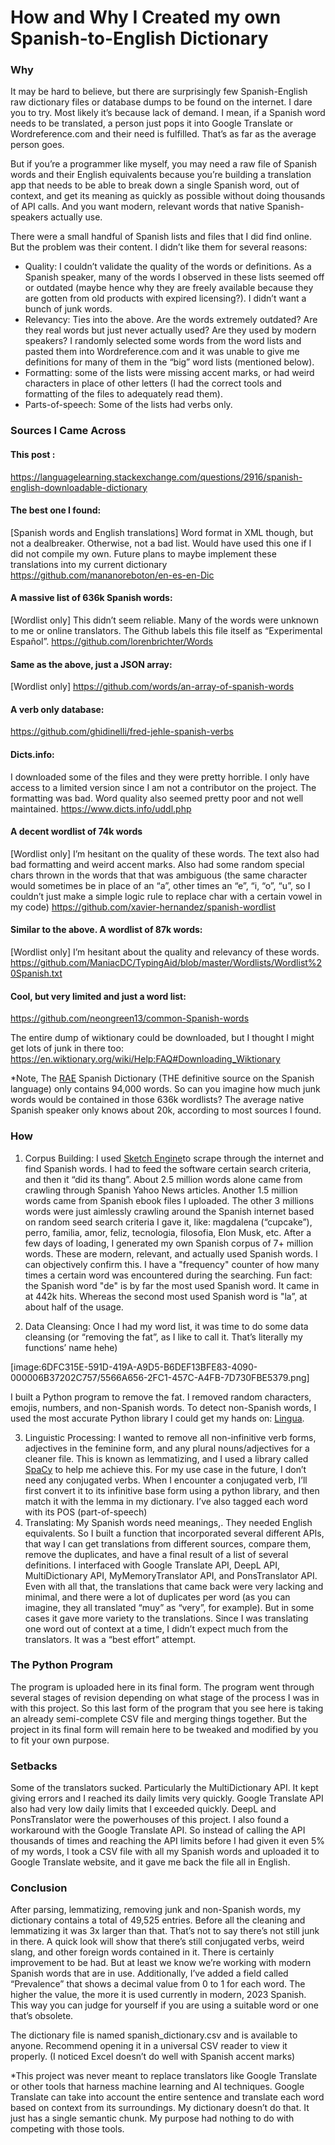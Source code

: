 # How and Why I Created my own Spanish-to-English Dictionary

### Why
It may be hard to believe, but there are surprisingly few Spanish-English raw dictionary files or database dumps to be found on the internet. I dare you to try. Most likely it’s because lack of demand. I mean, if a Spanish word needs to be translated, a person just pops it into Google Translate or Wordreference.com and their need is fulfilled. That’s as far as the average person goes. 

But if you’re a programmer like myself, you may need a raw file of Spanish words and their English equivalents because you’re building a translation app that needs to be able to break down a single Spanish word, out of context, and get its meaning as quickly as possible without doing thousands of API calls.  And you want modern, relevant words that native Spanish-speakers actually use.

There were a small handful of Spanish lists and files that I did find online. But the problem was their content. I didn’t like them for several reasons:

* Quality: I couldn’t validate the quality of the words or definitions. As a Spanish speaker, many of the words I observed in these lists seemed off or outdated (maybe hence why they are freely available because they are gotten from old products with expired licensing?). I didn’t want a bunch of junk words. 
* Relevancy: Ties into the above. Are the words extremely outdated? Are they real words but just never actually used? Are they used by modern speakers? I randomly selected some words from the word lists and pasted them into Wordreference.com and it was unable to give me definitions for many of them in the “big” word lists (mentioned below). 
* Formatting: some of the lists were missing accent marks, or had weird characters in place of other letters (I had the correct tools and formatting of the files to adequately read them). 
* Parts-of-speech: Some of the lists had verbs only.

### Sources I Came Across
#### This post :
https://languagelearning.stackexchange.com/questions/2916/spanish-english-downloadable-dictionary

#### The best one I found:
[Spanish words and English translations] Word format in XML though, but not a dealbreaker. Otherwise, not a bad list. Would have used this one if I did not compile my own. Future plans to maybe implement these translations into my current dictionary
https://github.com/mananoreboton/en-es-en-Dic

#### A massive list of 636k Spanish words:
[Wordlist only] This didn’t seem reliable. Many of the words were unknown to me or online translators. The Github labels this file itself as “Experimental Español”. 
https://github.com/lorenbrichter/Words

#### Same as the above, just a JSON array: 
[Wordlist only]
https://github.com/words/an-array-of-spanish-words

#### A verb only database:
https://github.com/ghidinelli/fred-jehle-spanish-verbs

#### Dicts.info:
I downloaded some of the files and they were pretty horrible. I only have access to a limited version since I am not a contributor on the project. The formatting was bad. Word quality also seemed pretty poor and not well maintained.
https://www.dicts.info/uddl.php

#### A decent wordlist of 74k words
[Wordlist only] I’m hesitant on the quality of these words. The text also had bad formatting and weird accent marks. Also had some random special chars thrown in the words that that was ambiguous (the same character would sometimes be in place of an “a”, other times an “e”, “i, “o”, “u”, so I couldn’t just make a simple logic rule to replace char with a certain vowel in my code)
https://github.com/xavier-hernandez/spanish-wordlist

#### Similar to the above. A wordlist of 87k words:
[Wordlist only] I’m hesitant about the quality and relevancy of these words.
https://github.com/ManiacDC/TypingAid/blob/master/Wordlists/Wordlist%20Spanish.txt

#### Cool, but very limited and just a word list:
https://github.com/neongreen13/common-Spanish-words

The entire dump of wiktionary could be downloaded, but I thought I might get lots of junk in there too:
https://en.wiktionary.org/wiki/Help:FAQ#Downloading_Wiktionary

*Note, The [RAE](https://lingvist.com/blog/how-many-words-are-there-in-the-spanish-language/) Spanish Dictionary (THE definitive source on the Spanish language) only contains 94,000 words. So can you imagine how much junk words would be contained in those 636k wordlists? The average native Spanish speaker only knows about 20k, according to most sources I found. 

### How
1. Corpus Building: I used [Sketch Engine](https://app.sketchengine.eu)to scrape through the internet and find Spanish words. I had to feed the software certain search criteria, and then it “did its thang”. About 2.5 million words alone came from crawling through Spanish Yahoo News articles. Another 1.5 million words came from Spanish ebook files I uploaded. The other 3 millions words were just aimlessly crawling around the Spanish internet based on random seed search criteria I gave it, like: magdalena (“cupcake”), perro, familia, amor, feliz, tecnologia, filosofia, Elon Musk, etc.  After a few days of loading, I generated my own Spanish corpus of 7+ million words. These are modern, relevant, and actually used Spanish words. I can objectively confirm this. I have a "frequency" counter of how many times a certain word was encountered during the searching. Fun fact: the Spanish word "de" is by far the most used Spanish word. It came in at 442k hits. Whereas the second most used Spanish word is "la”, at about half of the usage. 

2. Data Cleansing: Once I had my word list, it was time to do some data cleansing (or “removing the fat”, as I like to call it. That’s literally my functions’ name hehe)

[image:6DFC315E-591D-419A-A9D5-B6DEF13BFE83-4090-000006B37202C757/5566A656-2FC1-457C-A4FB-7D730FBE5379.png]

I built a Python program to remove the fat. I removed random characters, emojis, numbers, and non-Spanish words. To detect non-Spanish words, I used the most accurate Python library I could get my hands on: [Lingua](https://github.com/pemistahl/lingua-py).  

3. Linguistic Processing: I wanted to remove all non-infinitive verb forms, adjectives in the feminine form, and any plural nouns/adjectives for a cleaner file.  This is known as lemmatizing, and I used a library called [SpaCy](https://spacy.io) to help me achieve this. For my use case in the future, I don’t need any conjugated verbs.  When I encounter a conjugated verb, I’ll first convert it to its infinitive base form using a python library, and then match it with the lemma in my dictionary. I’ve also tagged each word with its POS (part-of-speech)
4. Translating: My Spanish words need meanings,. They needed English equivalents. So I built a function that incorporated several different APIs, that way I can get translations from different sources, compare them, remove the duplicates, and have a final result of a list of several definitions. I interfaced with Google Translate API, DeepL API, MultiDictionary API, MyMemoryTranslator API, and PonsTranslator API. Even with all that, the translations that came back were very lacking and minimal, and there were a lot of duplicates per word (as you can imagine, they all translated “muy” as “very”, for example). But in some cases it gave more variety to the translations. Since I was translating one word out of context at a time, I didn’t expect much from the translators. It was a “best effort” attempt. 

### The Python Program
The program is uploaded here in its final form. The program went through several stages of revision depending on what stage of the process I was in with this project. So this last form of the program that you see here is taking an already semi-complete CSV file and merging things together. But the project in its final form will remain here to be tweaked and modified by you to fit your own purpose.

### Setbacks
Some of the translators sucked. Particularly the MultiDictionary API. It kept giving errors and I reached  its daily limits very quickly. Google Translate API   also had very low daily limits that I exceeded quickly. DeepL and PonsTranslator were the powerhouses of this project. I also found a workaround with the Google Translate API. So instead of calling the API thousands of times and reaching the API limits before I had given it even 5% of my words, I took a CSV file with all my Spanish words and uploaded it to Google Translate website, and it gave me back the file all in English. 

### Conclusion
After parsing, lemmatizing, removing junk and non-Spanish words,  my dictionary contains a total of 49,525 entries. Before all the cleaning and lemmatizing it was 3x larger than that. That’s not to say there’s not still junk in there. A quick look will show that there’s still conjugated verbs, weird slang, and other foreign words contained in it. There is certainly improvement to be had. But at least we know we’re working with modern Spanish words that are in use. Additionally, I’ve added a field called “Prevalence” that shows a decimal value from 0 to 1 for each word. The higher the value, the more it is used currently in modern, 2023 Spanish. This way you can judge for yourself if you are using a suitable word or one that’s obsolete. 

The dictionary file is named spanish_dictionary.csv and is available to anyone. Recommend opening it in a universal CSV reader to view it properly. (I noticed Excel doesn’t do well with Spanish accent marks)

*This project was never meant to replace translators like Google Translate or other tools that harness machine learning and AI techniques. Google Translate can take into account the entire sentence and translate each word based on context from its surroundings. My dictionary doesn’t do that. It just has a single semantic chunk. My purpose had nothing to do with competing with those tools. 
